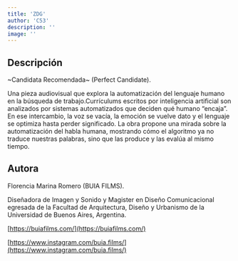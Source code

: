 ```yaml
---
title: 'ZDG'
author: 'C53'
description: ''
image: ''
---
```


Descripción
-----------

~Candidata Recomendada~ (Perfect Candidate).

Una pieza audiovisual que explora la automatización del lenguaje humano en la búsqueda de trabajo.Currículums escritos por inteligencia artificial son analizados por sistemas automatizados que deciden qué humano “encaja”. En ese intercambio, la voz se vacía, la emoción se vuelve dato y el lenguaje se optimiza hasta perder significado. La obra propone una mirada sobre la automatización del habla humana, mostrando cómo el algoritmo ya no traduce nuestras palabras, sino que las produce y las evalúa al mismo tiempo.

Autora
------

Florencia Marina Romero (BUIA FILMS).

Diseñadora de Imagen y Sonido y Magister en Diseño Comunicacional egresada de la Facultad de Arquitectura, Diseño y Urbanismo de la Universidad de Buenos Aires, Argentina.

[https://buiafilms.com/](https://buiafilms.com/)

[https://www.instagram.com/buia.films/](https://www.instagram.com/buia.films/)

